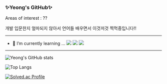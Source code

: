 ### ✨Yeong's GitHub✨

Areas of interest : ??

개발 입문한지 얼마되지 않아서 언어들 배우면서 이것저것 찍먹중입니다!!

<hr>

- 🌱 I’m currently learning ...
![](https://img.shields.io/badge/C-00599C?style=for-the-badge&logo=c&logoColor=white)
![](https://img.shields.io/badge/Python-14354C?style=for-the-badge&logo=python&logoColor=white)
![](https://img.shields.io/badge/HTML5-E34F26?style=for-the-badge&logo=html5&logoColor=white)

<hr>

![Yeong's GitHub stats](https://github-readme-stats.vercel.app/api?username=woo-yeongkim&show_icons=true&theme=radical)

![Top Langs](https://github-readme-stats.vercel.app/api/top-langs/?username=woo-yeongkim&layout=compact)

[![Solved.ac Profile](http://mazassumnida.wtf/api/generate_badge?boj=wy007)](https://solved.ac/wy007)


